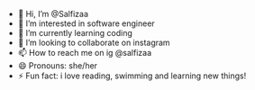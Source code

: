 - 👋 Hi, I’m @Salfizaa
- 👀 I’m interested in software engineer
- 🌱 I’m currently learning coding
- 💞️ I’m looking to collaborate on instagram
- 📫 How to reach me on ig @salfizaa
- 😄 Pronouns: she/her
- ⚡ Fun fact: i love reading, swimming and learning new things!

<!---
Salfizaa/Salfizaa is a ✨ special ✨ repository because its `README.md` (this file) appears on your GitHub profile.
You can click the Preview link to take a look at your changes.
--->
